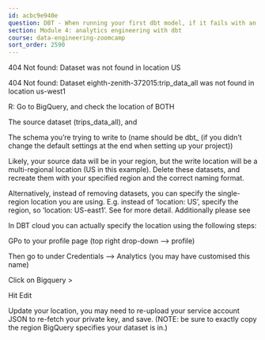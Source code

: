 ```yaml
---
id: acbc9e940e
question: DBT - When running your first dbt model, if it fails with an error:
section: Module 4: analytics engineering with dbt
course: data-engineering-zoomcamp
sort_order: 2590
---
```


404 Not found: Dataset was not found in location US

404 Not found: Dataset eighth-zenith-372015:trip_data_all was not found in location us-west1

R: Go to BigQuery, and check the location of BOTH

The source dataset (trips_data_all), and

The schema you’re trying to write to (name should be 	dbt_<first initial><last name> (if you didn’t change the default settings at the end when setting up your project))

Likely, your source data will be in your region, but the write location will be a multi-regional location (US in this example). Delete these datasets, and recreate them with your specified region and the correct naming format.

Alternatively, instead of removing datasets, you can specify the single-region location you are using. E.g. instead of ‘location: US’, specify the region, so ‘location: US-east1’. See  for more detail. Additionally please see

In DBT cloud you can actually specify the location using the following steps:

GPo to your profile page (top right drop-down --> profile)

Then go to under Credentials --> Analytics (you may have customised this name)

Click on Bigquery >

Hit Edit

Update your location, you may need to re-upload your service account JSON to re-fetch your private key, and save. (NOTE: be sure to exactly copy the region BigQuery specifies your dataset is in.)

